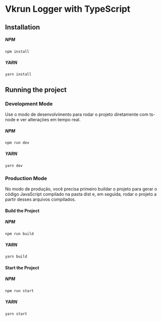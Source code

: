 # Vkrun Logger with TypeScript

## Installation

##### NPM

```bash
npm install
```

##### YARN

```bash
yarn install
```

## Running the project

### Development Mode

Use o modo de desenvolvimento para rodar o projeto diretamente com ts-node e ver alterações em tempo real.

##### NPM

```bash
npm run dev
```

##### YARN

```bash
yarn dev
```

### Production Mode

No modo de produção, você precisa primeiro buildar o projeto para gerar o código JavaScript compilado na pasta dist e, em seguida, rodar o projeto a partir desses arquivos compilados.

#### Build the Project

##### NPM

```bash
npm run build
```

##### YARN

```bash
yarn build
```

#### Start the Project

##### NPM

```bash
npm run start
```

##### YARN

```bash
yarn start
```
